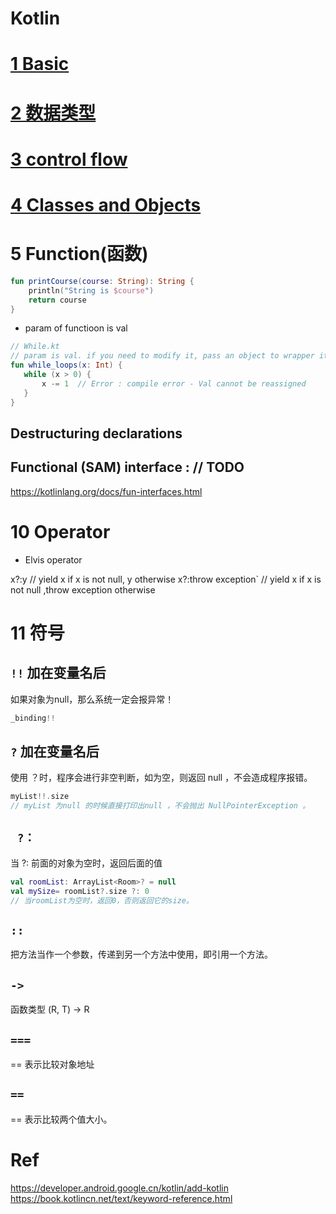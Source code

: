 # Kotlin

# [1 Basic](./1_Basic.md)

# [2 数据类型](./2_data_type.md)

# [3 control flow](./3_control_flow.md)

# [4 Classes and Objects](./_4_Classes_and_Objects.md)


# 5 Function(函数)

```kotlin
fun printCourse(course: String): String {
    println("String is $course")
    return course
}
```

- param of functioon is val

```kotlin
// While.kt
// param is val. if you need to modify it, pass an object to wrapper it
fun while_loops(x: Int) {
   while (x > 0) {
       x -= 1  // Error : compile error - Val cannot be reassigned
   }
}
```

## Destructuring declarations

## Functional (SAM) interface : // TODO
https://kotlinlang.org/docs/fun-interfaces.html  


# 10 Operator

- Elvis operator

x?:y                              // yield x  if x is not null, y otherwise
x?:throw exception`               // yield x  if x is not null ,throw exception  otherwise

# 11 符号

## `!!` 加在变量名后
如果对象为null，那么系统一定会报异常！
```kotlin
_binding!!   
```

## `?` 加在变量名后
使用 ？时，程序会进行非空判断，如为空，则返回 null ，不会造成程序报错。
```kotlin
myList!!.size
// myList 为null 的时候直接打印出null ，不会抛出 NullPointerException 。  
```


## ` ?：`
当 ?: 前面的对象为空时，返回后面的值
```kotlin
val roomList: ArrayList<Room>? = null
val mySize= roomList?.size ?: 0  
// 当roomList为空时，返回0，否则返回它的size。
```

## `::`
把方法当作一个参数，传递到另一个方法中使用，即引用一个方法。

## `->`
函数类型 (R, T) -> R


## `=== `

== 表示比较对象地址

## `==`
== 表示比较两个值大小。


# Ref

https://developer.android.google.cn/kotlin/add-kotlin  
https://book.kotlincn.net/text/keyword-reference.html  
